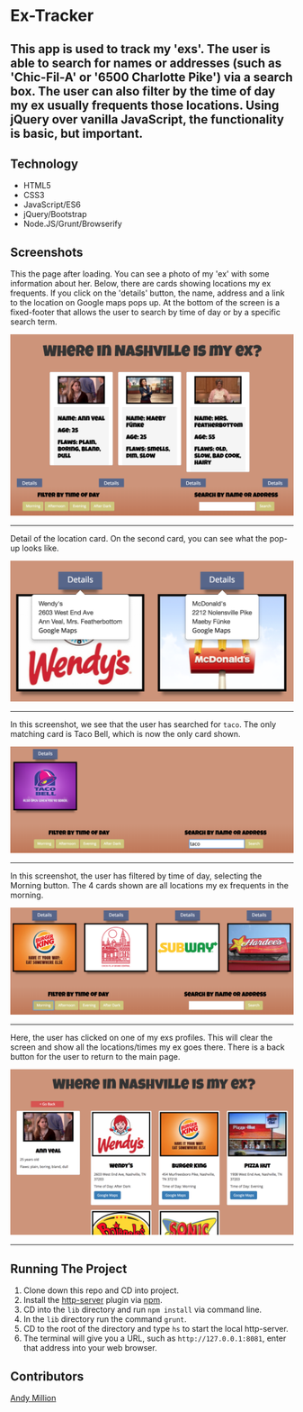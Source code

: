 # Ex-Tracker

## This app is used to track my 'exs'. The user is able to search for names or addresses (such as 'Chic-Fil-A' or '6500 Charlotte Pike') via a search box. The user can also filter by the time of day my ex usually frequents those locations. Using jQuery over vanilla JavaScript, the functionality is basic, but important.

## Technology
- HTML5
- CSS3
- JavaScript/ES6
- jQuery/Bootstrap
- Node.JS/Grunt/Browserify

## Screenshots
This the page after loading. You can see a photo of my 'ex' with some information about her. Below, there are cards showing locations my ex frequents. If you click on the 'details' button, the name, address and a link to the location on Google maps pops up. At the bottom of the screen is a fixed-footer that allows the user to search by time of day or by a specific search term.

![On page load](https://raw.githubusercontent.com/amillion3/ex-tracker/master/images/screenshots/on-load.png)
___

Detail of the location card. On the second card, you can see what the pop-up looks like.

![alt text](https://raw.githubusercontent.com/amillion3/ex-tracker/master/images/screenshots/popover.png)
___

In this screenshot, we see that the user has searched for `taco`. The only matching card is Taco Bell, which is now the only card shown.

![Search funtionality](https://raw.githubusercontent.com/amillion3/ex-tracker/master/images/screenshots/search.png)
___

In this screenshot, the user has filtered by time of day, selecting the Morning button. The 4 cards shown are all locations my ex frequents in the morning.

![Time of day filtering](https://raw.githubusercontent.com/amillion3/ex-tracker/master/images/screenshots/button-time.png)
___


Here, the user has clicked on one of my exs profiles. This will clear the screen and show all the locations/times my ex goes there. There is a back button for the user to return to the main page.

![Time of day filtering](https://raw.githubusercontent.com/amillion3/ex-tracker/master/images/screenshots/clicked-ex.png)
___

## Running The Project
1. Clone down this repo and CD into project.
2. Install the [http-server](https://www.npmjs.com/package/http-server) plugin via [npm](https://www.npmjs.com/).
3. CD into the `lib` directory and run `npm install` via command line.
4. In the `lib` directory run the command `grunt`.
5. CD to the root of the directory and type `hs` to start the local http-server.
6. The terminal will give you a URL, such as `http://127.0.0.1:8081`, enter that address into your web browser.


## Contributors
[Andy Million](https://github.com/amillion3)
